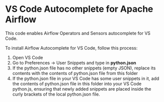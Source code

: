 # VS Code Autocomplete for Apache Airflow

This code enables Airflow Operators and Sensors autocomplete for VS Code. 

To install Airflow Autocomplete for VS Code, follow this process:
1. Open VS Code
2. Go to Preferences -> User Snippets and type in **python.json**
3. If the python.json file has no other snippets (empty JSON), replace its contents with the contents of python.json file from this folder
4. If the python.json file in your VS Code has some user snippets in it, add the contents of python.json file in this folder into your VS Code python.js, ensuring that newly added snippets are placed inside the curly brackets of the local python.json file. 